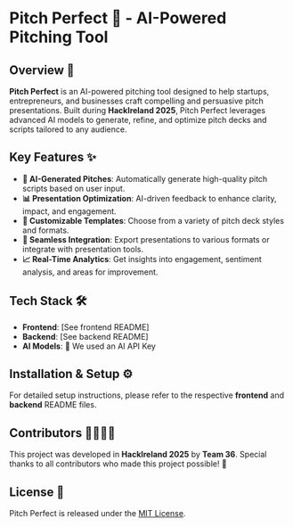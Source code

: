 # Pitch Perfect 🚀 - AI-Powered Pitching Tool

## Overview 📢
**Pitch Perfect** is an AI-powered pitching tool designed to help startups, entrepreneurs, and businesses craft compelling and persuasive pitch presentations. Built during **HackIreland 2025**, Pitch Perfect leverages advanced AI models to generate, refine, and optimize pitch decks and scripts tailored to any audience.

## Key Features ✨
- **🤖 AI-Generated Pitches**: Automatically generate high-quality pitch scripts based on user input.
- **📊 Presentation Optimization**: AI-driven feedback to enhance clarity, impact, and engagement.
- **🎨 Customizable Templates**: Choose from a variety of pitch deck styles and formats.
- **🔗 Seamless Integration**: Export presentations to various formats or integrate with presentation tools.
- **📈 Real-Time Analytics**: Get insights into engagement, sentiment analysis, and areas for improvement.

## Tech Stack 🛠️
- **Frontend**: [See frontend README]
- **Backend**: [See backend README]
- **AI Models**: 🤖 We used an AI API Key

## Installation & Setup ⚙️
For detailed setup instructions, please refer to the respective **frontend** and **backend** README files.

## Contributors 👨‍💻👩‍💻
This project was developed in **HackIreland 2025** by **Team 36**. Special thanks to all contributors who made this project possible! 🎉

## License 📜
Pitch Perfect is released under the [MIT License](LICENSE).

